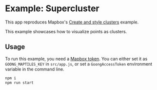 # Example: Supercluster

This app reproduces Mapbox's [Create and style clusters](https://docs.mapbox.com/mapbox-gl-js/example/cluster/) example.

This example showcases how to visualize points as clusters.

## Usage

To run this example, you need a [Mapbox token](http://visgl.github.io/react-map-gl/docs/get-started/mapbox-tokens). You can either set it as `GOONG_MAPTILES_KEY` in `src/app.js`, or set a `GoongAccessToken` environment variable in the command line.

```bash
npm i
npm run start
```
